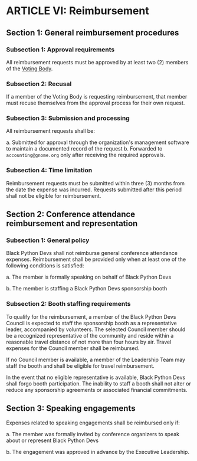 # ARTICLE VI: Reimbursement

## Section 1: General reimbursement procedures

### Subsection 1: Approval requirements

All reimbursement requests must be approved by at least two (2) members of the [Voting Body](/byelaws/article_v.md).

### Subsection 2: Recusal

If a member of the Voting Body is requesting reimbursement, that member must recuse themselves from the approval process for their own request.

### Subsection 3: Submission and processing

All reimbursement requests shall be:

a. Submitted for approval through the organization's management software to maintain a documented record of the request
b. Forwarded to `accounting@gnome.org` only after receiving the required approvals.

### Subsection 4: Time limitation

Reimbursement requests must be submitted within three (3) months from the date the expense was incurred. Requests submitted after this period shall not be eligible for reimbursement.

## Section 2: Conference attendance reimbursement and representation

### Subsection 1: General policy

Black Python Devs shall not reimburse general conference attendance expenses. Reimbursement shall be provided only when at least one of the following conditions is satisfied:

a. The member is formally speaking on behalf of Black Python Devs

b. The member is staffing a Black Python Devs sponsorship booth

### Subsection 2: Booth staffing requirements

To qualify for the reimbursement, a member of the Black Python Devs Council is expected to staff the sponsorship booth as a representative leader, accompanied by volunteers. The selected Council member should be a recognized representative of the community and reside within a reasonable travel distance of not more than four hours by air. Travel expenses for the Council member shall be reimbursed.

If no Council member is available, a member of the Leadership Team may staff the booth and shall be eligible for travel reimbursement.

In the event that no eligible representative is available, Black Python Devs shall forgo booth participation. The inability to staff a booth shall not alter or reduce any sponsorship agreements or associated financial commitments.

## Section 3: Speaking engagements

Expenses related to speaking engagements shall be reimbursed only if:

a. The member was formally invited by conference organizers to speak about or represent Black Python Devs

b. The engagement was approved in advance by the Executive Leadership.
